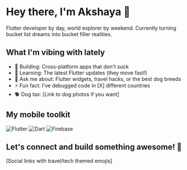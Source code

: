 # Hey there, I'm Akshaya 👋

Flutter developer by day, world explorer by weekend.
Currently turning bucket list dreams into bucket filler realities.

## What I'm vibing with lately
- 🔭 Building: Cross-platform apps that don't suck
- 🌱 Learning: The latest Flutter updates (they move fast!)
- 💬 Ask me about: Flutter widgets, travel hacks, or the best dog breeds
- ⚡ Fun fact: I've debugged code in [X] different countries
- 🐕 Dog tax: [Link to dog photos if you want]

## My mobile toolkit
![Flutter](https://img.shields.io/badge/Flutter-02569B?style=for-the-badge&logo=flutter&logoColor=white)
![Dart](https://img.shields.io/badge/Dart-0175C2?style=for-the-badge&logo=dart&logoColor=white)
![Firebase](https://img.shields.io/badge/Firebase-039BE5?style=for-the-badge&logo=Firebase&logoColor=white)

## Let's connect and build something awesome! 🚀
[Social links with travel/tech themed emojis]
